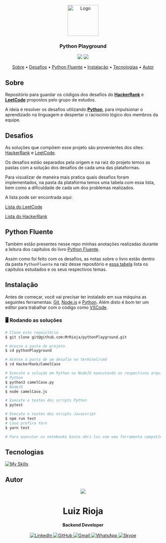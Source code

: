 <p align="center">
  <img src="./readme/py.png" alt="Logo" width="100"/>
  <br>
</p>
<h3 align="center">
Python Playground
</h3>

<p align="center">
  <img src="https://img.shields.io/static/v1?label=python&message=playground&color=blue&style=for-the-badge"/>
  <img src="https://img.shields.io/github/license/MrRioja/pythonPlayground?color=yellow&logo=License&style=for-the-badge"/>
</p>

<p align="center">
  <a href="#sobre">Sobre</a> •
  <a href="#desafios">Desafios</a> •
  <a href="#python-fluente">Python Fluente</a> •
  <a href="#instalação">Instalação</a> •
  <a href="#tecnologias">Tecnologias</a> •
  <a href="#autor">Autor</a>
</p>

## Sobre

Repositório para guardar os códigos dos desafios do <strong><a href="https://www.hackerrank.com/">HackerRank</a></strong> e <strong><a href="https://leetcode.com/">LeetCode</a></strong> propostos pelo grupo de estudos.

A ideia é resolver os desafios utilizando
<strong><a href="https://www.python.org/">Python</a></strong>, para impulsionar o aprendizado na linguagem e despertar o raciocínio lógico dos membros da equipe.

## Desafios

As soluções que compõem esse projeto são provenientes dos sites: [HackerRank](https://www.hackerrank.com/) e [LeetCode](https://leetcode.com/).

Os desafios estão separados pela origem e na raiz do projeto temos as pastas com a solução dos desafios de cada uma das plataformas.

Para visualizar de maneira mais pratica quais desafios foram implementados, na pasta da plataforma temos uma tabela com essa lista, bem como a dificuldade de cada um dos problemas realizados.

A lista pode ser encontrada aqui:

[Lista do LeetCode](LeetCode/README.md)

[Lista do HackerRank](HackerRank/README.md)

## Python Fluente

Também estão presentes nesse repo minhas anotações realizadas durante a leitura dos capítulos do livro [Python Fluente](https://books.google.com.br/books?id=XqbfCgAAQBAJ&lpg=PA4&hl=pt-BR&pg=PA4#v=onepage&q&f=false).

Assim como foi feito com os desafios, as notas sobre o livro estão dentro da pasta `PythonFluente` na raiz desse repositório e [essa tabela](PythonFluente/README.md) lista os capítulos estudados e os seus respectivos temas.

## Instalação

Antes de começar, você vai precisar ter instalado em sua máquina as seguintes ferramentas:
[Git](https://git-scm.com), [Node.js](https://nodejs.org/en/) e [Python](https://www.python.org/).
Além disto é bom ter um editor para trabalhar com o código como [VSCode](https://code.visualstudio.com/).

### 🖥 Rodando as soluções

```bash
# Clone este repositório
$ git clone git@github.com:MrRioja/pythonPlayground.git

# Acesse a pasta do projeto
$ cd pythonPlayground

# Acesse a pasta de um desafio no terminal/cmd
$ cd HackerRank/CamelCase

# Execute a solução em Python ou NodeJS executando os respectivos arquivos que estarão dentro das pastas dos desafios
# Python
$ python3 camelCase.py
# NodeJS
$ node camelCase.js

# Execute o testes dos scripts Python
$ pytest

# Execute o testes dos scripts Javascript
$ npm run test
# Caso prefira Yarn
$ yarn test

# Para executar os notebooks basta abri-los com uma ferramenta compatível com notebooks python
```

## Tecnologias

[![My Skills](https://skillicons.dev/icons?i=js,py)](https://skillicons.dev)

## Autor

<div align="center">
<img src="https://images.weserv.nl/?url=avatars.githubusercontent.com/u/55336456?v=4&h=100&w=100&fit=cover&mask=circle&maxage=7d" />
<h1>Luiz Rioja</h1>
<strong>Backend Developer</strong>
<br/>
<br/>

<a href="https://linkedin.com/in/luizrioja" target="_blank">
<img alt="LinkedIn" src="https://img.shields.io/badge/linkedin-%230077B5.svg?style=for-the-badge&logo=linkedin&logoColor=white"/>
</a>

<a href="https://github.com/mrrioja" target="_blank">
<img alt="GitHub" src="https://img.shields.io/badge/github-%23121011.svg?style=for-the-badge&logo=github&logoColor=white"/>
</a>

<a href="mailto:lulyrioja@gmail.com?subject=Fala%20Dev" target="_blank">
<img alt="Gmail" src="https://img.shields.io/badge/Gmail-D14836?style=for-the-badge&logo=gmail&logoColor=white" />
</a>

<a href="https://api.whatsapp.com/send?phone=5511933572652" target="_blank">
<img alt="WhatsApp" src="https://img.shields.io/badge/WhatsApp-25D366?style=for-the-badge&logo=whatsapp&logoColor=white"/>
</a>

<a href="https://join.skype.com/invite/tvBbOq03j5Uu" target="_blank">
<img alt="Skype" src="https://img.shields.io/badge/SKYPE-%2300AFF0.svg?style=for-the-badge&logo=Skype&logoColor=white"/>
</a>

<br/>
<br/>
</div>
